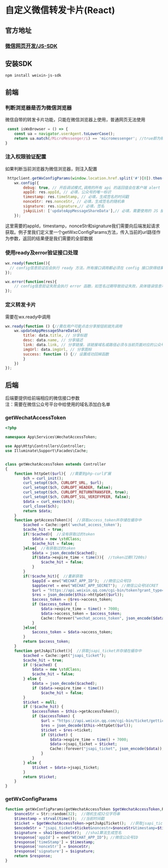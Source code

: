 # 自定义微信转发卡片(React)
## 官方地址
### [微信网页开发/JS-SDK](https://developers.weixin.qq.com/doc/offiaccount/OA_Web_Apps/JS-SDK.html)

## 安装SDK
```npm install weixin-js-sdk```

## 前端

### 判断浏览器是否为微信浏览器
微信自带的转发卡片功能，只能在微信浏览器上使用，普通网页无法使用
```jsx
 const isWxBrowser = () => {
    const ua = navigator.userAgent.toLowerCase();
    return ua.match(/MicroMessenger/i) == 'micromessenger'; //true即为微信浏览器，flase即不是微信浏览器
}
```
### 注入权限验证配置
如果判断当前浏览器为微信浏览器，则注入配置
```jsx
 httpclient.getWxConfigParams(window.location.href.split('#')[0]).then((res) => {
    wx.config({
        debug: true, // 开启调试模式,调用的所有 api 的返回值会在客户端 alert 出来，若要查看传入的参数，可以在 pc 端打开，参数信息会通过 log 打出，仅在 pc 端时才会打印。
        appId: res.appId, // 必填，公众号的唯一标识
        timestamp: res.timeStamp, // 必填，生成签名的时间戳
        nonceStr: res.nonceStr, // 必填，生成签名的随机串
        signature: res.signature,// 必填，签名
        jsApiList: ['updateAppMessageShareData'],// 必填，需要使用的 JS 接口列表
    });
``` 
这里需要的appId，timestamp，nonceStr和signature我们需要向后端发起请求获取。例子里我们定义里一个getWxcConfigParams方法，传入当前的url路径作为参数，返回的结果便是我们需要的全部数据

### 使用ready及error验证接口处理
```jsx
wx.ready(function(){
  // config信息验证后会执行 ready 方法，所有接口调用都必须在 config 接口获得结果之后，config是一个客户端的异步操作，所以如果需要在页面加载时就调用相关接口，则须把相关接口放在 ready 函数中调用来确保正确执行。对于用户触发时才调用的接口，则可以直接调用，不需要放在 ready 函数中。
});

wx.error(function(res){
    // config信息验证失败会执行 error 函数，如签名过期导致验证失败，具体错误信息可以打开 config 的debug模式查看，也可以在返回的 res 参数中查看，对于 SPA 可以在这里更新签名。
});

```
### 定义转发卡片
需要在wx.ready中调用
```jsx
wx.ready(function () {//需在用户可能点击分享按钮前就先调用
    wx.updateAppMessageShareData({
        title: data.title, // 分享标题
        desc: data.name, // 分享描述
        link: data.link, // 分享链接，该链接域名或路径必须与当前页面对应的公众号 JS 安全域名一致
        imgUrl: data.imgUrl, // 分享图标
        success: function () {// 设置成功回掉函数
        }
    })
});
```

## 后端
后端要提供给前端相应的微信接口参数  
注：需要在微信公众号平台中给使用的域名添加白名单
### getWechatAccessToken
```php
<?php

namespace App\Services\WechatAccessToken;

use App\Http\Controllers\Controller;
use Illuminate\Support\Facades\Cache;


class getWechatAccessToken extends Controller
{
    function httpGet($url){  //需要到php-curl扩展
        $ch = curl_init();
        curl_setopt($ch, CURLOPT_URL, $url);
        curl_setopt($ch, CURLOPT_HEADER, false);
        curl_setopt($ch, CURLOPT_RETURNTRANSFER, true);
        curl_setopt($ch, CURLOPT_SSL_VERIFYPEER, false);
        $data = curl_exec($ch);
        curl_close($ch);
        return $data;
    }
    function getAccessToken(){  //获取access_token并存储在缓存中
        $cached = Cache::get('wechat_access_token');
        $cache_hit = true;
        if(!$cached){  //没有获取过的token
            $data = new \stdClass;
            $cache_hit = false;
        }else{  //有获取过的token
            $data = json_decode($cached);
            if($data->expire_time < time()){  //token过期(7200s)
                $cache_hit = false;
            }
        }
        if(!$cache_hit){  //重新获取
            $appId = env("WECHAT_APP_ID");  //微信公众号ID
            $appSecret = env("WECHAT_APP_SECRET");  //微信公众号SECRET
            $url = "https://api.weixin.qq.com/cgi-bin/token?grant_type=client_credential&appid=$appId&secret=$appSecret";
            $res = json_decode($this->httpGet($url));
            $access_token = @$res->access_token;
            if ($access_token) {
                $data->expire_time = time() + 7000;
                $data->access_token = $access_token;
                Cache::forever("wechat_access_token", json_encode($data));
            }
        }else{
            $access_token = $data->access_token;
        }
        return $access_token;
    }
    function getJsApiTicket(){  //获取jsapi_ticket并存储在缓存中
        $cached = Cache::get("jsapi_ticket");
        $cache_hit = true;
        if (!$cached) {
            $data = new \stdClass;
            $cache_hit = false;
        } else {
            $data = json_decode($cached);
            if ($data->expire_time < time())
                $cache_hit = false;
        }
        $ticket = null;
        if (!$cache_hit) {
            $accessToken = $this->getAccessToken();
            if ($accessToken) {
                $url = "https://api.weixin.qq.com/cgi-bin/ticket/getticket?type=jsapi&access_token=$accessToken";
                $res = json_decode($this->httpGet($url));
                $ticket = $res->ticket;
                if ($ticket) {
                    $data->expire_time = time() + 7000;
                    $data->jsapi_ticket = $ticket;
                    Cache::forever("jsapi_ticket", json_encode($data));
                }
            }
        } else {
            $ticket = $data->jsapi_ticket;
        }
        return $ticket;
    }
}
```
### getWxConfigParams
```php
function getWxConfigParams(getWechatAccessToken $getWechatAccessToken,Request $request){  //注入之前定义好的Service
    $nonceStr = Str::random(32);  //随机生成32位字符串
    $timestamp = strval(time());  //当前时间戳
    $ticket = $getWechatAccessToken->getJsApiTicket();  //获取jsapi_ticket    
    $encodeStr = "jsapi_ticket=$ticket&noncestr=$nonceStr&timestamp=$timestamp&url=$request->url";  //生成encodeStr，注意传入当前的url
    $signature = sha1($encodeStr);  //sha1算法生成签名
    $response['appId'] = env("WECHAT_APP_ID"); //微信公众号ID
    $response['timeStamp'] = $timestamp;
    $response['nonceStr'] = $nonceStr;
    $response['signature'] = $signature;
    return $response;
}
```